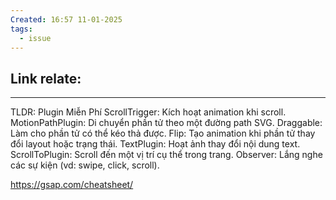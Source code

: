 ```yaml
---
Created: 16:57 11-01-2025
tags:
  - issue
---
```

Link relate:
- 

---

TLDR: 
Plugin Miễn Phí
ScrollTrigger: Kích hoạt animation khi scroll.
MotionPathPlugin: Di chuyển phần tử theo một đường path SVG.
Draggable: Làm cho phần tử có thể kéo thả được.
Flip: Tạo animation khi phần tử thay đổi layout hoặc trạng thái.
TextPlugin: Hoạt ảnh thay đổi nội dung text.
ScrollToPlugin: Scroll đến một vị trí cụ thể trong trang.
Observer: Lắng nghe các sự kiện (vd: swipe, click, scroll).


https://gsap.com/cheatsheet/
